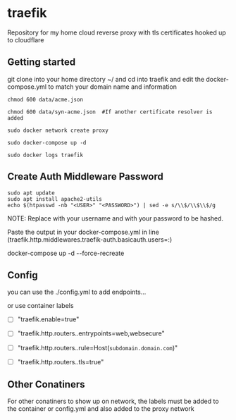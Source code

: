 # traefik

Repository for my home cloud reverse proxy with tls certificates hooked up to cloudflare

## Getting started
 
git clone into your home directory ~/ and cd into traefik and edit the docker-compose.yml to match your domain name and information 

```
chmod 600 data/acme.json

chmod 600 data/syn-acme.json  #If another certificate resolver is added

sudo docker network create proxy

sudo docker-compose up -d 

sudo docker logs traefik 

```

## Create Auth Middleware Password

```
sudo apt update
sudo apt install apache2-utils
echo $(htpasswd -nb "<USER>" "<PASSWORD>") | sed -e s/\\$/\\$\\$/g

```
NOTE: Replace <USER> with your username and <PASSWORD> with your password to be hashed.

Paste the output in your docker-compose.yml in line (traefik.http.middlewares.traefik-auth.basicauth.users=<USER>:<HASHED-PASSWORD>)

docker-compose up -d --force-recreate

## Config
you can use the ./config.yml to add endpoints...

or use container labels 

- [ ]  "traefik.enable=true"
- [ ]  "traefik.http.routers.<service-name>.entrypoints=web,websecure"
- [ ]  "traefik.http.routers.<service-name>.rule=Host(`subdomain.domain.com`)"
- [ ]  "traefik.http.routers.<service-name>.tls=true"


## Other Conatiners

For other conatiners to show up on network, the labels must be added to the container or config.yml and also added to the proxy network 



